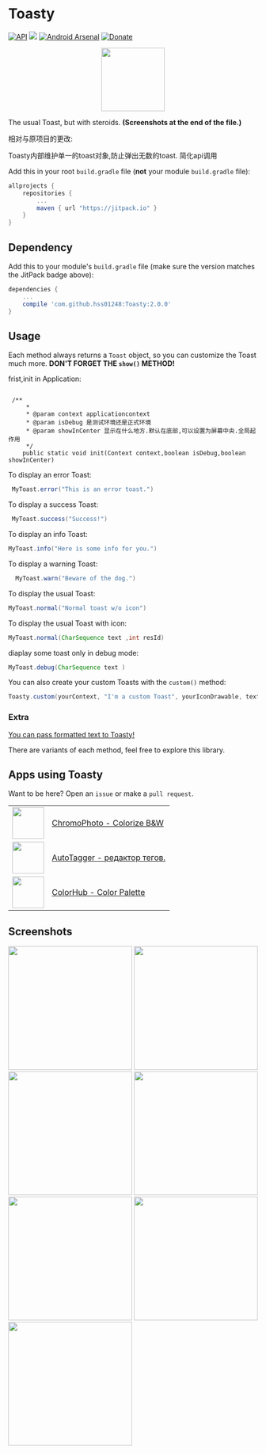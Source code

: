 # Toasty
[![API](https://img.shields.io/badge/API-9%2B-blue.svg?style=flat)](https://android-arsenal.com/api?level=9) [![](https://jitpack.io/v/GrenderG/Toasty.svg)](https://jitpack.io/#GrenderG/Toasty) [![Android Arsenal](https://img.shields.io/badge/Android%20Arsenal-Toasty-brightgreen.svg?style=flat)](https://android-arsenal.com/details/1/5102) [![Donate](https://img.shields.io/badge/Donate-PayPal-green.svg)](https://www.paypal.com/cgi-bin/webscr?cmd=_s-xclick&hosted_button_id=XUUEWEHJYFYV2)

<div align="center">
	<img src="https://raw.githubusercontent.com/GrenderG/Toasty/master/art/web_hi_res_512.png" width="128">
</div>

The usual Toast, but with steroids. **(Screenshots at the end of the file.)**

相对与原项目的更改:

Toasty内部维护单一的toast对象,防止弹出无数的toast.
简化api调用

Add this in your root `build.gradle` file (**not** your module `build.gradle` file):

```gradle
allprojects {
	repositories {
		...
		maven { url "https://jitpack.io" }
	}
}
```

Dependency
--

Add this to your module's `build.gradle` file (make sure the version matches the JitPack badge above):

```gradle
dependencies {
	...
	compile 'com.github.hss01248:Toasty:2.0.0'
}
```

Usage
--

Each method always returns a `Toast` object, so you can customize the Toast much more. **DON'T FORGET THE `show()` METHOD!**

frist,init in Application:

```

 /**
     *
     * @param context applicationcontext
     * @param isDebug 是测试环境还是正式环境
     * @param showInCenter 显示在什么地方.默认在底部,可以设置为屏幕中央.全局起作用
     */
    public static void init(Context context,boolean isDebug,boolean showInCenter)

```

To display an error Toast:

``` java
 MyToast.error("This is an error toast.")
```
To display a success Toast:

``` java
 MyToast.success("Success!")
```
To display an info Toast:

``` java
MyToast.info("Here is some info for you.")
```
To display a warning Toast:

``` java
  MyToast.warn("Beware of the dog.")
```
To display the usual Toast:

``` java
MyToast.normal("Normal toast w/o icon")
```
To display the usual Toast with icon:

``` java
MyToast.normal(CharSequence text ,int resId)
```

diaplay some toast only in debug mode:
``` java
MyToast.debug(CharSequence text )
```

You can also create your custom Toasts with the `custom()` method:
``` java
Toasty.custom(yourContext, "I'm a custom Toast", yourIconDrawable, textColor, tintColor, duration, withIcon, true).show();
```
### Extra
[You can pass formatted text to Toasty!](https://github.com/GrenderG/Toasty/blob/master/app/src/main/java/es/dmoral/toastysample/MainActivity.java#L76-L93)

There are variants of each method, feel free to explore this library.

Apps using Toasty
--

Want to be here? Open an `issue` or make a `pull request`.

<table>
	<tr>
		<td><img src="https://lh3.googleusercontent.com/vmch41lYF_TKb1MKgtYrSgz2rKQ4T1EnGRCGpWSMqLRSzi_pgNWoZpw9WJE8UV4t614=w300-rw" width="64"/></td>
		<td><a href="https://play.google.com/store/apps/details?id=com.trivisionzero.chromophoto">ChromoPhoto - Colorize B&W</a></td>
	</tr>
	<tr>
		<td><img src="https://lh3.googleusercontent.com/2EYJPs-qBlKJ3L6cy7idQpzKfZkTzA2G4UQfbs-96VGMftQ-7aV4Dvj77ejzZlAAVx_C=w300-rw" width="64"/></td>
		<td><a href="https://play.google.com/store/apps/details?id=com.serg.chuprin.tageditor">AutoTagger - редактор тегов.</a></td>
	</tr>
	<tr>
		<td><img src="https://archive.org/download/ic_launcher_colorhub/ic_launcher_colorhub.png" width="64"/></td>
		<td><a href="https://play.google.com/store/apps/details?id=cheetatech.com.colorhub">ColorHub - Color Palette</a></td>
	</tr>
</table>

Screenshots
--

<img src="https://raw.githubusercontent.com/GrenderG/Toasty/master/art/scr_1.png" width="250">
<img src="https://raw.githubusercontent.com/GrenderG/Toasty/master/art/scr_2.png" width="250">
<img src="https://raw.githubusercontent.com/GrenderG/Toasty/master/art/scr_3.png" width="250">
<img src="https://raw.githubusercontent.com/GrenderG/Toasty/master/art/scr_4.png" width="250">
<img src="https://raw.githubusercontent.com/GrenderG/Toasty/master/art/scr_5.png" width="250">
<img src="https://raw.githubusercontent.com/GrenderG/Toasty/master/art/scr_6.png" width="250">
<img src="https://raw.githubusercontent.com/GrenderG/Toasty/master/art/scr_7.png" width="250">
